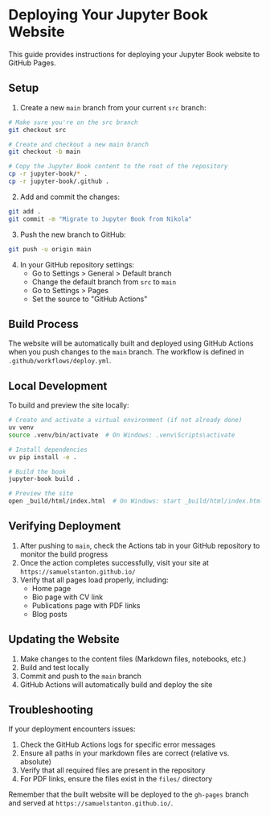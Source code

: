 # Deploying Your Jupyter Book Website

This guide provides instructions for deploying your Jupyter Book website to GitHub Pages.

## Setup

1. Create a new `main` branch from your current `src` branch:

```bash
# Make sure you're on the src branch
git checkout src

# Create and checkout a new main branch
git checkout -b main

# Copy the Jupyter Book content to the root of the repository
cp -r jupyter-book/* .
cp -r jupyter-book/.github .
```

2. Add and commit the changes:

```bash
git add .
git commit -m "Migrate to Jupyter Book from Nikola"
```

3. Push the new branch to GitHub:

```bash
git push -u origin main
```

4. In your GitHub repository settings:
   - Go to Settings > General > Default branch
   - Change the default branch from `src` to `main`
   - Go to Settings > Pages
   - Set the source to "GitHub Actions"

## Build Process

The website will be automatically built and deployed using GitHub Actions when you push changes to the `main` branch. The workflow is defined in `.github/workflows/deploy.yml`.

## Local Development

To build and preview the site locally:

```bash
# Create and activate a virtual environment (if not already done)
uv venv
source .venv/bin/activate  # On Windows: .venv\Scripts\activate

# Install dependencies
uv pip install -e .

# Build the book
jupyter-book build .

# Preview the site
open _build/html/index.html  # On Windows: start _build/html/index.html
```

## Verifying Deployment

1. After pushing to `main`, check the Actions tab in your GitHub repository to monitor the build progress
2. Once the action completes successfully, visit your site at `https://samuelstanton.github.io/`
3. Verify that all pages load properly, including:
   - Home page
   - Bio page with CV link
   - Publications page with PDF links
   - Blog posts

## Updating the Website

1. Make changes to the content files (Markdown files, notebooks, etc.)
2. Build and test locally
3. Commit and push to the `main` branch
4. GitHub Actions will automatically build and deploy the site

## Troubleshooting

If your deployment encounters issues:

1. Check the GitHub Actions logs for specific error messages
2. Ensure all paths in your markdown files are correct (relative vs. absolute)
3. Verify that all required files are present in the repository
4. For PDF links, ensure the files exist in the `files/` directory

Remember that the built website will be deployed to the `gh-pages` branch and served at `https://samuelstanton.github.io/`.